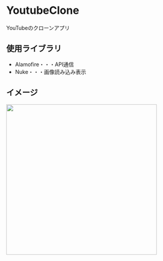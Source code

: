 # YoutubeClone
YouTubeのクローンアプリ

## 使用ライブラリ
* Alamofire・・・API通信
* Nuke・・・画像読み込み表示

## イメージ
<img src="https://user-images.githubusercontent.com/52473279/97048441-656f7800-15b5-11eb-92bd-0f494a1a5470.png" width="400px">
